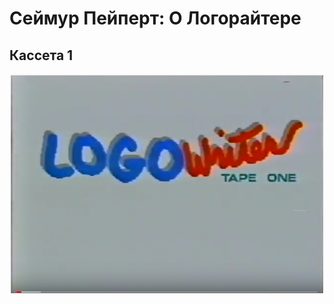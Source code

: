 # Сеймур Пейперт: О Логорайтере
## Кассета 1 

[![LR1](./images/LW.png)](https://youtu.be/HNeeOy1tXHw?autoplay=1)
